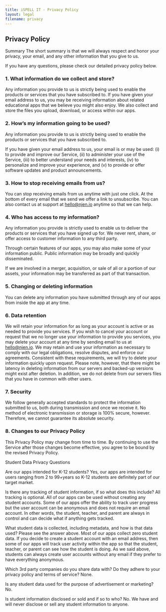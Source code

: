 ```yaml
---
title: iSPELL IT - Privacy Policy
layout: legal
filename: privacy
--- 
```



Privacy Policy
--------------

Summary
The short summary is that we will always respect and honor your privacy, your email, and any other information that you give to us.


If you have any questions, please check our detailed privacy policy below.

### 1\. What information do we collect and store?

Any information you provide to us is strictly being used to enable the products or services that you have subscribed to. If you have given your email address to us, you may be receiving information about related educational apps that we believe you might also enjoy. We also collect and store the files you upload, download, or access within our apps.

### 2\. How’s my information going to be used?

Any information you provide to us is strictly being used to enable the products or services that you have subscribed to.

If you have given your email address to us, your email is or may be used: (i) to provide and improve our Service, (ii) to administer your use of the Service, (iii) to better understand your needs and interests, (iv) to personalize and improve your experience, and (v) to provide or offer software updates and product announcements.

### 3\. How to stop receiving emails from us?

You can stop receiving emails from us anytime with just one click. At the bottom of every email that we send we offer a link to unsubscribe. You can also contact us at support at hello@njen.io anytime so that we can help.

### 4\. Who has access to my information?

Any information you provide is strictly used to enable us to deliver the products or services that you have signed up for. We never rent, share, or offer access to customer information to any third party.

Through certain features of our apps, you may also make some of your information public. Public information may be broadly and quickly disseminated.

If we are involved in a merger, acquisition, or sale of all or a portion of our assets, your information may be transferred as part of that transaction.

### 5\. Changing or deleting information

You can delete any information you have submitted through any of our apps from inside the app at any time.

### 6\. Data retention

We will retain your information for as long as your account is active or as needed to provide you services. If you wish to cancel your account or request that we no longer use your information to provide you services, you may delete your account at any time by sending email to us at hello@njen.io. We may retain and use your information as necessary to comply with our legal obligations, resolve disputes, and enforce our agreements. Consistent with these requirements, we will try to delete your information quickly upon request. Please note, however, that there might be latency in deleting information from our servers and backed-up versions might exist after deletion. In addition, we do not delete from our servers files that you have in common with other users.

### 7\. Security

We follow generally accepted standards to protect the information submitted to us, both during transmission and once we receive it. No method of electronic transmission or storage is 100% secure, however. Therefore, we cannot guarantee its absolute security.

### 8\. Changes to our Privacy Policy

This Privacy Policy may change from time to time. By continuing to use the Service after those changes become effective, you agree to be bound by the revised Privacy Policy.

Student Data Privacy Questions

Are our apps intended for K-12 students?
Yes, our apps are intended for users ranging from 2 to 99+years so K-12 students are definitely part of our target market. 

Is there any tracking of student information, if so what does this include?
All tracking is optional.  All of our apps can be used without creating any student accounts.  Some of our apps offer the ability to track user progress but the user account can be anonymous and does not require an email account.  In other words, the student, teacher, and parent are always in control and can decide what if anything gets tracked.

What student data is collected, including metadata, and how is that data used?
Please see the answer above.  Most of our apps collect zero student data.  If you decide to create a student account with an email address, then some of our apps will track user activity within the app so that the student, teacher, or parent can see how the student is doing.  As we said above, students can always create user accounts without any email if they prefer to have everything anonymous.  

Which 3rd party companies do you share data with? Do they adhere to your privacy policy and terms of service?
None.  

Is any student data used for the purpose of advertisement or marketing?
No.

Is student information disclosed or sold and if so to who?
No.  We have and will never disclose or sell any student information to anyone.